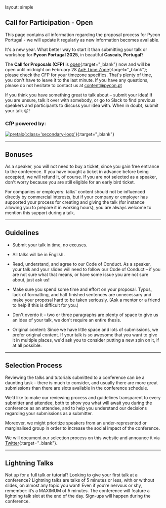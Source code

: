 layout: simple

[//]: # (## Call for Participation - Now Closed)

[//]: # ()
[//]: # (Thank you to everyone who showed interest and submitted their talks and workshops for PyCon Portgual 2024, set to take place in the beautiful city of Altice Forum, Braga. The Call for Proposals &#40;CFP&#41; officially closed at 23:59 &#40;UTC&#41;,)

[//]: # ()
[//]: # (We have been overwhelmed by the enthusiasm and diversity of the proposals received, covering a wide range of both technical and non-technical topics. It's inspiring to see such vibrant participation from both new and seasoned speakers, reflecting the inclusive and supportive spirit of the PyCon community.)

[//]: # ()
[//]: # (**What Happens Next?**)

[//]: # (Our review team is now working diligently to evaluate all the submissions. We aim to craft a comprehensive program that caters to all skill levels and interests, ensuring a rewarding experience for all attendees. Selected speakers will be notified, and the full conference schedule will be announced shortly thereafter. Stay tuned for updates!)

[//]: # ()
[//]: # (**Missed the CFP Deadline**)

[//]: # (If you missed this year's CFP deadline but still wish to contribute, there are plenty of other ways to get involved. We encourage you to participate in the PyCon Portgual [Slack channel]&#40;https://join.slack.com/t/pyconportugal/shared_invite/zt-1ckszg1ye-QDgxx3lOkC15Ocal8xhCSg&#41;, where you can engage with the community, offer support, or even find collaboration opportunities. Your involvement doesn't have to end with the CFP - the Python community thrives on continuous sharing and support.)

[//]: # ()
[//]: # (**Stay Connected**)

[//]: # (For the latest updates, remember to follow us on Twitter [PyCon Portgual]&#40;https://x.com/PyConPT&#41; and check our official website regularly. We'll be sharing more information about the conference schedule, speakers, and other exciting activities planned for PyCon Portgual 2024 in ViAltice Forum, Braga.)

[//]: # ()
[//]: # (**Questions or Suggestions?**)

[//]: # (Our team is here to assist you. Should you have any questions or suggestions, please feel free to reach out to us at content@pycon.pt. We're committed to making PyCon Portgual 2024 an inclusive, engaging, and memorable event for everyone.)

[//]: # ()
[//]: # (Thank you once again for your enthusiasm and participation. We can't wait to see you in Braga and explore the amazing world of Ptyhon together!)

[//]: # ()
[//]: # (We'll see you in Braga!)

[//]: # ()
[//]: # (If you have any questions, please do not hesitate to contact us at [content@pycon.pt]&#40;mailto:content@pycon.pt&#41;. Don't forget to follow us on Twitter [@PyCon PT]&#40;https://x.com/PyConPT&#41;{:target="\_blank"} for the latest up to date information!)


## Call for Participation - Open

This page contains all information regarding the proposal process for Pycon Portugal - we will update it regularly as new information becomes available.

It's a new year. What better way to start it than submitting your talk or workshop for **Pycon Portugal 2025**, in beautiful **Cascais, Portugal**? 

The **Call for Proposals (CFP)** is [open](https://pretalx.evolutio.pt/pycon-portugal-2025/cfp){:target="_blank"} now and will be open until midnight on February 28 [AoE Time Zone](https://www.timeanddate.com/time/zones/aoe){:target="_blank"}; please check the CFP for your timezone specifics. That's plenty of time, you don't have to leave it to the last minute. If you have any questions, please do not hesitate to contact us at [content@pycon.pt](mailto:content@pycon.pt)

If you think you have something great to talk about – submit your idea! If you are unsure, talk it over with somebody, or go to Slack to find previous speakers and participants to discuss your idea with. When in doubt, submit your talk 😉! 



### CfP powered by:

[![pretalx](/static/images/other/pretalx.svg){:class='secondary-logo'}](https://pretalx.com/p/about/){:target="_blank"}

<hr class="green-line">

[//]: # (## Schedule ️)

[//]: # ()
[//]: # (* Talks - October 17, 18)

[//]: # ()
[//]: # (* Workshops - October 19)

[//]: # ()
[//]: # (The conference will take place from 9AM to 6PM.)

[//]: # ()
[//]: # (Follow us on social media for up-to-date information - see footer below!)

[//]: # ()
[//]: # (<hr class="blue-line">)

[//]: # (## Topics)

[//]: # ()
[//]: # (* Python internals and challenges in modern development.)

[//]: # ()
[//]: # (* Wild ideas, clever hacks, surprising or cool use cases.)

[//]: # ()
[//]: # (* Improving Python developers’ lives.)

[//]: # ()
[//]: # (* Pushing Python to its limits.)

[//]: # ()
[//]: # (* Fundamentals, in a modern light.)

[//]: # ()
[//]: # (* The Python community, culture, history, past, present & future, the why, the who, and the what of it all.)

[//]: # ()
[//]: # (* Security.)

[//]: # ()
[//]: # (* Whatever you deem appropriate – it's your conference, after all!)

[//]: # ()
[//]: # (You may think that your idea is not suited to PyCon Portugal, or that you couldn't possibly present it well, or that others will do it better. We want to prove you wrong. Read more on [Why You, Too, Should Speak at a Conference]&#40;https://www.womenwhocode.com/blog/why-you-too-should-speak-at-a-conference&#41;{:target="_blank"}, which applies to speaking at PyCon Portugal!)

[//]: # ()
[//]: # (If you would like to ask a question, you are always welcome to write to the content committee: [content@pycon.pt]&#40;mailto:content@pycon.pt&#41;.)

[//]: # ()
[//]: # (<hr class="green-line">)

## Bonuses

As a speaker, you will not need to buy a ticket, since you gain free entrance to the conference. If you have bought a ticket in advance before being accepted, we will refund it, of course. If you are not selected as a speaker, don't worry because you are still eligible for an early bird ticket.

For companies or employers: talks' content should not be influenced directly by commercial interests, but if your company or employer has supported your process for creating and giving the talk (for instance allowing you to prepare it in working hours), you are always welcome to mention this support during a talk.

<hr class="blue-line">

## Guidelines

* Submit your talk in time, no excuses.

* All talks will be in English.

* Read, understand, and agree to our Code of Conduct. As a speaker, your talk and your slides will need to follow our Code of Conduct – if you are not sure what that means, or have some issue you are not sure about, just ask us!

* Make sure you spend some time and effort on your proposal. Typos, lack of formatting, and half finished sentences are unnecessary and make your proposal hard to be taken seriously. (Ask a mentor or a friend to help if this is difficult for you.)

* Don't overdo it – two or three paragraphs are plenty of space to give us an idea of your talk, we don't require an entire thesis.

* Original content: Since we have little space and lots of submissions, we prefer original content. If your talk is so awesome that you want to give it in multiple places, we'd ask you to consider putting a new spin on it, if at all possible.

<hr class="green-line">

## Selection Process️

Reviewing the talks and tutorials submitted to a conference can be a daunting task – there is much to consider, and usually there are more great submissions than there are slots available in the conference schedule.

We’d like to make our reviewing process and guidelines transparent to every submitter and attendee, both to show you what will await you during the conference as an attendee, and to help you understand our decisions regarding your submissions as a submitter.

Moreover, we might prioritize speakers from an under-represented or marginalised group in order to increase the social impact of the conference.

We will document our selection process on this website and announce it via [Twitter](https://x.com/PyConPT){:target="\_blank"}.

<hr class="blue-line">

## Lightning Talks️

Not up for a full talk or tutorial? Looking to give your first talk at a conference? Lightning talks are talks of 5 minutes or less, with or without slides, on almost any topic you want! Even if you’re nervous or shy, remember: it’s a MAXIMUM of 5 minutes. The conference will feature a lightning talk slot at the end of the day. Sign-ups will happen during the conference.
